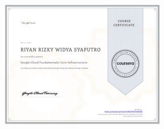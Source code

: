 ![](https://raw.githubusercontent.com/RiyanRIS/sertifikat/master/coursera/Google%20Cloud%20Fundamentals%3A%20Core%20Infrastructure/Coursera-Google%20Cloud%20Fundamentals_%20Core%20Infrastructure_page-0001.jpg)